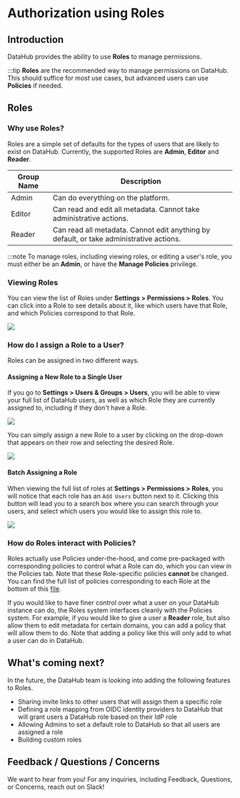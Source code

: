 # Authorization using Roles

## Introduction

DataHub provides the ability to use **Roles** to manage permissions.

:::tip
**Roles** are the recommended way to manage permissions on DataHub. This should suffice for most use cases, but advanced users can use **Policies** if needed.

## Roles

### Why use Roles?

Roles are a simple set of defaults for the types of users that are likely to exist on DataHub. Currently, the supported Roles are **Admin**, **Editor** and **Reader**.

| Group Name | Description                                                                             |
| ---------- | --------------------------------------------------------------------------------------- |
| Admin      | Can do everything on the platform.                                                      |
| Editor     | Can read and edit all metadata. Cannot take administrative actions.                     |
| Reader     | Can read all metadata. Cannot edit anything by default, or take administrative actions. |

:::note
To manage roles, including viewing roles, or editing a user's role, you must either be an **Admin**, or have the **Manage Policies** privilege.

### Viewing Roles

You can view the list of Roles under **Settings > Permissions > Roles**. You can click into a Role to see details about
it, like which users have that Role, and which Policies correspond to that Role.

![](./imgs/view-roles-lists.png)

### How do I assign a Role to a User?

Roles can be assigned in two different ways.

#### Assigning a New Role to a Single User

If you go to **Settings > Users & Groups > Users**, you will be able to view your full list of DataHub users, as well as which Role they are currently
assigned to, including if they don't have a Role.

![](./imgs/user-list-roles.png)

You can simply assign a new Role to a user by clicking on the drop-down that appears on their row and selecting the desired Role.

![](./imgs/user-list-select-role.png)

#### Batch Assigning a Role

When viewing the full list of roles at **Settings > Permissions > Roles**, you will notice that each role has an `Add Users` button next to it. Clicking this button will
lead you to a search box where you can search through your users, and select which users you would like to assign this role to.

![](./imgs/batch-assign-role.png)

### How do Roles interact with Policies?

Roles actually use Policies under-the-hood, and come pre-packaged with corresponding policies to control what a Role can do, which you can view in the
Policies tab. Note that these Role-specific policies **cannot** be changed. You can find the full list of policies corresponding to each Role at the bottom of this
[file](https://github.com/datahub-project/datahub/blob/master/metadata-service/war/src/main/resources/boot/policies.json).

If you would like to have finer control over what a user on your DataHub instance can do, the Roles system interfaces cleanly
with the Policies system. For example, if you would like to give a user a **Reader** role, but also allow them to edit metadata
for certain domains, you can add a policy that will allow them to do. Note that adding a policy like this will only add to what a user can do
in DataHub.

## What's coming next?

In the future, the DataHub team is looking into adding the following features to Roles.

- Sharing invite links to other users that will assign them a specific role
- Defining a role mapping from OIDC identity providers to DataHub that will grant users a DataHub role based on their IdP role
- Allowing Admins to set a default role to DataHub so that all users are assigned a role
- Building custom roles

## Feedback / Questions / Concerns

We want to hear from you! For any inquiries, including Feedback, Questions, or Concerns, reach out on Slack!
